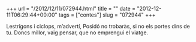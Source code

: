 +++
url = "/2012/12/11/072944.html"
title = ""
date = "2012-12-11T06:29:44+00:00"
tags = ["contes"]
slug = "072944"
+++

Lestrígons i ciclops, m’advertí, Posidó no trobaràs, si no els portes dins de tu. Doncs millor, vaig pensar, que no emprengui el viatge.
